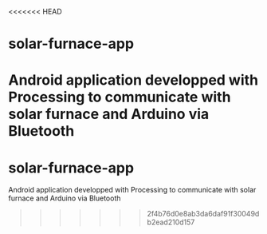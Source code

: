 <<<<<<< HEAD
# solar-furnace-app
Android application developped with Processing to communicate with solar furnace and Arduino via Bluetooth
=======
# solar-furnace-app
Android application developped with Processing to communicate with solar furnace and Arduino via Bluetooth
>>>>>>> 2f4b76d0e8ab3da6daf91f30049db2ead210d157
